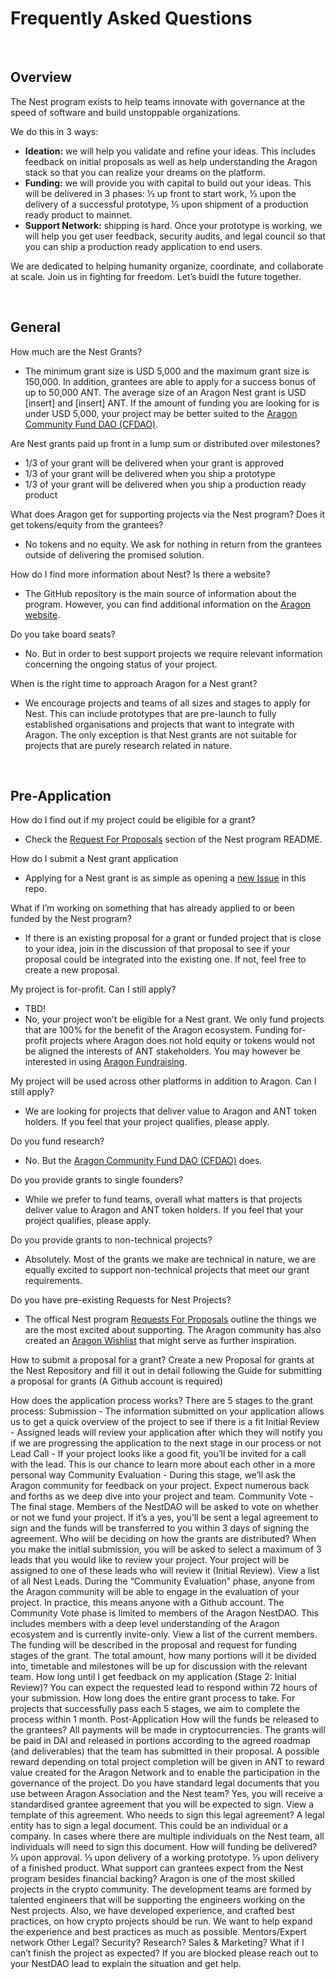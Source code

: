 # Frequently Asked Questions

<br>

## Overview

The Nest program exists to help teams innovate with governance at the speed of software and build unstoppable organizations.

We do this in 3 ways:
- **Ideation:** we will help you validate and refine your ideas. This includes feedback on initial proposals as well as help understanding the Aragon stack so that you can realize your dreams on the platform.
- **Funding:** we will provide you with capital to build out your ideas. This will be delivered in 3 phases: ⅓ up front to start work, ⅓ upon the delivery of a successful prototype, ⅓ upon shipment of a production ready product to mainnet.
- **Support Network:** shipping is hard. Once your prototype is working, we will help you get user feedback, security audits, and legal council so that you can ship a production ready application to end users. 

We are dedicated to helping humanity organize, coordinate, and collaborate at scale. Join us in fighting for freedom. Let’s buidl the future together. 

<br>

## General

How much are the Nest Grants? 
- The minimum grant size is USD 5,000 and the maximum grant size is 150,000. In addition, grantees are able to apply for a success bonus of up to 50,000 ANT. The average size of an Aragon Nest grant is USD [insert] and [insert] ANT. 
If the amount of funding you are looking for is under USD 5,000, your project may be better suited to the [Aragon Community Fund DAO (CFDAO)](https://forum.aragon.org/t/how-to-make-proposals-to-the-community-funding-dao/697).

Are Nest grants paid up front in a lump sum or distributed over milestones?
- 1/3 of your grant will be delivered when your grant is approved
- 1/3 of your grant will be delivered when you ship a prototype
- 1/3 of your grant will be delivered when you ship a production ready product

What does Aragon get for supporting projects via the Nest program? Does it get tokens/equity from the grantees?
- No tokens and no equity. We ask for nothing in return from the grantees outside of delivering the promised solution. 

How do I find more information about Nest? Is there a website?
- The GitHub repository is the main source of information about the program. However, you can find additional information on the [Aragon website](https://aragon.org/project/grants/).

Do you take board seats? 
- No. But in order to best support projects we require relevant information concerning the ongoing status of your project.

When is the right time to approach Aragon for a Nest grant? 
- We encourage projects and teams of all sizes and stages to apply for Nest. This can include prototypes that are pre-launch to fully established organisations and projects that want to integrate with Aragon. The only exception is that Nest grants are not suitable for projects that are purely research related in nature. 

<br>

## Pre-Application

How do I find out if my project could be eligible for a grant?
- Check the [Request For Proposals](https://github.com/temp-nestdao/nest/blob/master/README.md#requests-for-proposals) section of the Nest program README.

How do I submit a Nest grant application
- Applying for a Nest grant is as simple as opening a [new Issue](https://github.com/aragon/nest/issues/new) in this repo. 

What if I’m working on something that has already applied to or been funded by the Nest program?
- If there is an existing proposal for a grant or funded project that is close to your idea, join in the discussion of that proposal to see if your proposal could be integrated into the existing one. If not, feel free to create a new proposal.

My project is for-profit. Can I still apply? 
- TBD! 
- No, your project won’t be eligible for a Nest grant. We only fund projects that are 100% for the benefit of the Aragon ecosystem. Funding for-profit projects where Aragon does not hold equity or tokens would not be aligned the interests of ANT stakeholders. You may however be interested in using [Aragon Fundraising](https://github.com/AragonBlack/fundraising). 

My project will be used across other platforms in addition to Aragon. Can I still apply?
- We are looking for projects that deliver value to Aragon and ANT token holders. If you feel that your project qualifies, please apply.

Do you fund research?
- No. But the [Aragon Community Fund DAO (CFDAO)](https://forum.aragon.org/t/how-to-make-proposals-to-the-community-funding-dao/697) does. 

Do you provide grants to single founders?
- While we prefer to fund teams, overall what matters is that projects deliver value to Aragon and ANT token holders. If you feel that your project qualifies, please apply.
 
Do you provide grants to non-technical projects? 
- Absolutely. Most of the grants we make are technical in nature, we are equally excited to support non-technical projects that meet our grant requirements.

Do you have pre-existing Requests for Nest Projects?  
- The offical Nest program [Requests For Proposals](https://github.com/temp-nestdao/nest/blob/master/README.md#requests-for-proposals) outline the things we are the most excited about supporting. The Aragon community has also created an [Aragon Wishlist](https://forum.aragon.org/t/agp-wishlist-and-blacklist/355) that might serve as further inspiration. 

How to submit a proposal for a grant?
Create a new Proposal for grants at the Nest Repository and fill it out in detail following the Guide for submitting a proposal for grants (A Github account is required)

How does the application process works?
There are 5 stages to the grant process: 
Submission - The information submitted on your application allows us to get a quick overview of the project to see if there is a fit
Initial Review - Assigned leads will review your application after which they will notify you if we are progressing the application to the next stage in our process or not
Lead Call -  If your project looks like a good fit, you’ll be invited for a call with the lead. This is our chance to learn more about each other in a more personal way
Community Evaluation - During this stage, we’ll ask the Aragon community for feedback on your project. Expect numerous back and forths as we deep dive into your project and team. 
Community Vote - The final stage. Members of the NestDAO will be asked to vote on whether or not we fund your project. If it’s a yes, you’ll be sent a legal agreement to sign and the funds will be transferred to you within 3 days of signing the agreement.
Who will be deciding on how the grants are distributed?
When you make the initial submission, you will be asked to select a maximum of 3 leads that you would like to review your project. Your project will be assigned to one of these leads who will review it (Initial Review). View a list of all Nest Leads. 
During the “Community Evaluation” phase, anyone from the Aragon community will be able to engage in the evaluation of your project. In practice, this means anyone with a Github account. 
The Community Vote phase is limited to members of the Aragon NestDAO. This includes members with a deep level understanding of the Aragon ecosystem and is currently invite-only. View a list of the current members. 
The funding will be described in the proposal and request for funding stages of the grant. The total amount, how many portions will it be divided into, timetable and milestones will be up for discussion with the relevant team.
How long until I get feedback on my application (Stage 2: Initial Review)?
You can expect the requested lead to respond within 72 hours of your submission. 
How long does the entire grant process to take. 
For projects that successfully pass each 5 stages, we aim to complete the process within 1 month.
Post-Application
How will the funds be released to the grantees?
All payments will be made in cryptocurrencies. The grants will be paid in DAI and released in portions according to the agreed roadmap (and deliverables) that the team has submitted in their proposal. A possible reward depending on total project completion will be given in ANT to reward value created for the Aragon Network and to enable the participation in the governance of the project.
Do you have standard legal documents that you use between Aragon Association and the Nest team? 
Yes, you will receive a standardised grantee agreement that you will be expected to sign. View a template of this agreement. 
Who needs to sign this legal agreement? 
A legal entity has to sign a legal document. This could be an individual or a company. In cases where there are multiple individuals on the Nest team, all individuals will need to sign this document. 
How will funding be delivered?
⅓ upon approval. ⅓ upon delivery of a working prototype. ⅓ upon delivery of a finished product.
What support can grantees expect from the Nest program besides financial backing?
Aragon is one of the most skilled projects in the crypto community. The development teams are formed by talented engineers that will be supporting the engineers working on the Nest projects. Also, we have developed experience, and crafted best practices, on how crypto projects should be run. We want to help expand the experience and best practices as much as possible.
Mentors/Expert network
Other 
Legal? 
Security? 
Research? 
Sales & Marketing? 
What if I can’t finish the project as expected?
If you are blocked please reach out to your NestDAO lead to explain the situation and get help. 
